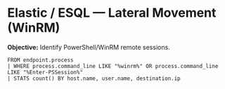 # Elastic / ESQL — Lateral Movement (WinRM)
**Objective:** Identify PowerShell/WinRM remote sessions.

```esql
FROM endpoint.process
| WHERE process.command_line LIKE "%winrm%" OR process.command_line LIKE "%Enter-PSSession%"
| STATS count() BY host.name, user.name, destination.ip
```
